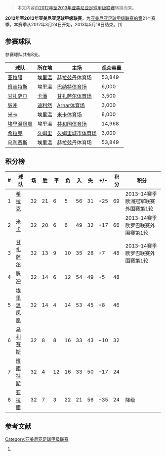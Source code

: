 > 本文内容由[2012年至2013年亚美尼亚足球甲级联赛](https://zh.wikipedia.org/wiki/2012年至2013年亚美尼亚足球甲级联赛)转换而来。


**2012年至2013年亚美尼亚足球甲级联赛**，为[亚美尼亚足球甲级联赛的第](https://zh.wikipedia.org/wiki/亚美尼亚足球甲级联赛 "wikilink")21个赛季。本赛季从2012年3月24日开始，2013年5月18日结束。\[1\]

## 参赛球队

参赛球队共有8支。

| 球队                                                          | 所在地                                                 | 主场                                                            | 观众容量   |
| ----------------------------------------------------------- | --------------------------------------------------- | ------------------------------------------------------------- | ------ |
| [亚拉腊](https://zh.wikipedia.org/wiki/埃里温亚拉腊足球俱乐部 "wikilink") | [埃里温](https://zh.wikipedia.org/wiki/埃里温 "wikilink") | [赫拉兹丹体育场](https://zh.wikipedia.org/wiki/赫拉兹丹体育场 "wikilink")   | 53,849 |
| [班南特斯](https://zh.wikipedia.org/wiki/班南特斯足球俱乐部 "wikilink")  | 埃里温                                                 | [巴纳特体育场](https://zh.wikipedia.org/wiki/巴纳特体育场 "wikilink")     | 6,000  |
| [甘扎萨尔](https://zh.wikipedia.org/wiki/甘扎萨尔足球俱乐部 "wikilink")  | [卡潘](https://zh.wikipedia.org/wiki/卡潘 "wikilink")   | [甘扎萨尔体育场](https://zh.wikipedia.org/wiki/甘扎萨尔体育场 "wikilink")   | 3,500  |
| [脉冲](https://zh.wikipedia.org/wiki/迪利然脉冲足球俱乐部 "wikilink")   | [迪利然](https://zh.wikipedia.org/wiki/迪利然 "wikilink") | [Arnar体育场](https://zh.wikipedia.org/wiki/Arnar体育场 "wikilink") | 3,000  |
| [米卡](../Page/米卡足球俱乐部.md "wikilink")                         | 埃里温                                                 | [米卡体育场](https://zh.wikipedia.org/wiki/米卡体育场 "wikilink")       | 8,000  |
| [埃里温凤凰](https://zh.wikipedia.org/wiki/埃里温凤凰 "wikilink")     | 埃里温                                                 | [共和国体育场](https://zh.wikipedia.org/wiki/共和国体育场 "wikilink")     | 14,968 |
| [希拉克](https://zh.wikipedia.org/wiki/希拉克足球俱乐部 "wikilink")    | [久姆里](../Page/久姆里.md "wikilink")                    | [久姆里城市体育场](https://zh.wikipedia.org/wiki/久姆里城市体育场 "wikilink") | 3,000  |
| [乌利赛斯](https://zh.wikipedia.org/wiki/乌利赛斯足球俱乐部 "wikilink")  | 埃里温                                                 | 赫拉兹丹体育场                                                       | 53,849 |

## 积分榜

| \# | 球队                                                          | 场  | 胜  | 平  | 负  | 入  | 失  | \+/- | 积分 | 积分                    |
| -- | ----------------------------------------------------------- | -- | -- | -- | -- | -- | -- | ---- | -- | --------------------- |
| 1  | [希拉克](https://zh.wikipedia.org/wiki/希拉克足球俱乐部 "wikilink")    | 32 | 21 | 6  | 5  | 56 | 31 | \+25 | 69 | 2013–14赛季欧洲冠军联赛外围赛第1轮 |
| 2  | [米卡](../Page/米卡足球俱乐部.md "wikilink")                         | 32 | 20 | 6  | 6  | 49 | 32 | \+17 | 66 | 2013–14赛季欧罗巴联赛外围赛第1轮  |
| 3  | [甘扎萨尔](https://zh.wikipedia.org/wiki/甘扎萨尔足球俱乐部 "wikilink")  | 32 | 13 | 9  | 10 | 35 | 28 | \+7  | 48 | 2013–14赛季欧罗巴联赛外围赛第1轮  |
| 4  | [脉冲](https://zh.wikipedia.org/wiki/迪利然脉冲足球俱乐部 "wikilink")   | 32 | 14 | 6  | 12 | 54 | 49 | \+5  | 48 |                       |
| 5  | [埃里温凤凰](https://zh.wikipedia.org/wiki/埃里温凤凰 "wikilink")     | 32 | 14 | 4  | 14 | 53 | 45 | \+8  | 46 |                       |
| 6  | [乌利赛斯](https://zh.wikipedia.org/wiki/乌利赛斯足球俱乐部 "wikilink")  | 32 | 8  | 8  | 16 | 33 | 43 | −10  | 32 |                       |
| 7  | [班南特斯](https://zh.wikipedia.org/wiki/班南特斯足球俱乐部 "wikilink")  | 32 | 4  | 12 | 16 | 33 | 50 | −17  | 24 |                       |
| 8  | [亚拉腊](https://zh.wikipedia.org/wiki/埃里温亚拉腊足球俱乐部 "wikilink") | 32 | 7  | 3  | 22 | 21 | 56 | −35  | 24 | 降级                    |

## 参考文献

[Category:亚美尼亚足球甲级联赛](https://zh.wikipedia.org/wiki/Category:亚美尼亚足球甲级联赛 "wikilink")

1.